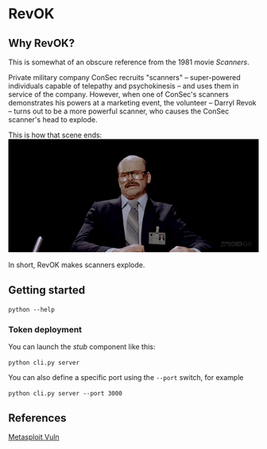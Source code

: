 # RevOK

## Why RevOK?

This is somewhat of an obscure reference from the 1981 movie *Scanners*.

Private military company ConSec recruits "scanners" – super-powered individuals capable of telepathy and psychokinesis – and uses them in service of the company.
However, when one of ConSec's scanners demonstrates his powers at a marketing event, the volunteer – Darryl Revok – turns out to be a more powerful scanner, who causes the ConSec scanner's head to explode.

This is how that scene ends:
![scanners](docs/img/scanners.gif)

In short, RevOK makes scanners explode.


## Getting started 

`python --help`

### Token deployment

You can launch the *stub* component like this:

`python cli.py server`

You can also define a specific port using the `--port` switch, for example

`python cli.py server --port 3000`



### 

### 

## References

[Metasploit Vuln](https://avalz.it/)
